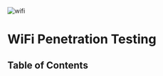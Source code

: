 ![wifi](https://github.com/GTekSD/SUASS/assets/55411358/8fb6421f-9276-4b46-b7d3-3a1a48b0b818)

# WiFi Penetration Testing

## Table of Contents
